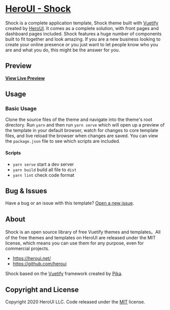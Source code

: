 # [HeroUI - Shock](https://shock.heroui.net/)

Shock is a complete application template, Shock theme built with [Vuetify](https://vuetifyjs.com/) created by [HeroUI](https://heroui.net/). It comes as a complete solution, with front pages and dashboard pages included. Shock features a huge number of components built to fit together and look amazing. If you are a new business looking to create your online presence or you just want to let people know who you are and what you do, this might be the answer for you.

## Preview

**[View Live Preview](https://shock.heroui.net/)**

## Usage

### Basic Usage

Clone the source files of the theme and navigate into the theme's root directory. Run `yarn` and then run `yarn serve` which will open up a preview of the template in your default browser, watch for changes to core template files, and live reload the browser when changes are saved. You can view the `package.json` file to see which scripts are included.

#### Scripts

- `yarn serve` start a dev server
- `yarn build` build all file to `dist`
- `yarn lint` check code format

## Bug & Issues

Have a bug or an issue with this template? [Open a new issue](https://github.com/heroui/shock/issues).

## About

Shock is an open source library of free Vuetify themes and templates。All of the free themes and templates on HeroUI are released under the MIT license, which means you can use them for any purpose, even for commercial projects.

- <https://heroui.net/>
- <https://github.com/heroui>

Shock based on the [Vuetify](https://vuetifyjs.com/) framework created by [Pika](https://twitter.com/P1kaP1kaChu_).

## Copyright and License

Copyright 2020 HeroUI LLC. Code released under the [MIT](https://github.com/heroui/shock/blob/master/LICENSE) license.
